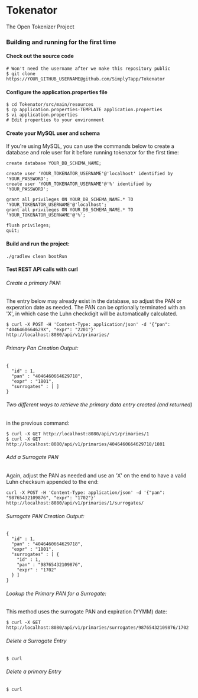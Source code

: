 # Tokenator

The Open Tokenizer Project

### Building and running for the first time

#### Check out the source code
```
# Won't need the username after we make this repository public
$ git clone https://YOUR_GITHUB_USERNAME@github.com/SimplyTapp/Tokenator
```

#### Configure the application.properties file
```
$ cd Tokenator/src/main/resources
$ cp application.properties-TEMPLATE application.properties
$ vi application.properties
# Edit properties to your environment
```

#### Create your MySQL user and schema
If you're using MySQL, you can use the commands below to create a database
and role user for it before running tokenator for the first time:
```
create database YOUR_DB_SCHEMA_NAME;

create user 'YOUR_TOKENATOR_USERNAME'@'localhost' identified by 'YOUR_PASSWORD';
create user 'YOUR_TOKENATOR_USERNAME'@'%' identified by 'YOUR_PASSWORD';

grant all privileges ON YOUR_DB_SCHEMA_NAME.* TO 'YOUR_TOKENATOR_USERNAME'@'localhost';
grant all privileges ON YOUR_DB_SCHEMA_NAME.* TO 'YOUR_TOKENATOR_USERNAME'@'%';

flush privileges;
quit;
```

#### Build and run the project:

```
./gradlew clean bootRun
```

#### Test REST API calls with curl


###### Create a primary PAN:

The entry below may already exist in the database, so adjust the PAN or
experation date as needed.  The PAN can be optionally terminated with an
'X', in which case the Luhn checkdigit will be automatically calculated.

```
$ curl -X POST -H 'Content-Type: application/json' -d '{"pan": "4046460664629X", "expr": "2201"}' http://localhost:8080/api/v1/primaries/
```
###### Primary Pan Creation Output:
```
{
  "id" : 1,
  "pan" : "4046460664629718",
  "expr" : "1801",
  "surrogates" : [ ]
}
```


###### Two different ways to retrieve the primary data entry created (and returned)
in the previous command:
```
$ curl -X GET http://localhost:8080/api/v1/primaries/1
$ curl -X GET http://localhost:8080/api/v1/primaries/4046460664629718/1801
```


###### Add a Surrogate PAN
Again, adjust the PAN as needed and use an 'X' on the end to have a valid Luhn
checksum appended to the end:

```
curl -X POST -H 'Content-Type: application/json' -d '{"pan": "98765432109876", "expr": "1702"}' http://localhost:8080/api/v1/primaries/1/surrogates/
```
###### Surrogate PAN Creation Output:
```
{
  "id" : 1,
  "pan" : "4046460664629718",
  "expr" : "1801",
  "surrogates" : [ {
    "id" : 1,
    "pan" : "98765432109876",
    "expr" : "1702"
  } ]
}
```

###### Lookup the Primary PAN for a Surrogate:
This method uses the surrogate PAN and expiration (YYMM) date:
```
$ curl -X GET http://localhost:8080/api/v1/primaries/surrogates/98765432109876/1702
```

###### Delete a Surrogate Entry
````
$ curl 
````
###### Delete a primary Entry
````
$ curl 
````

